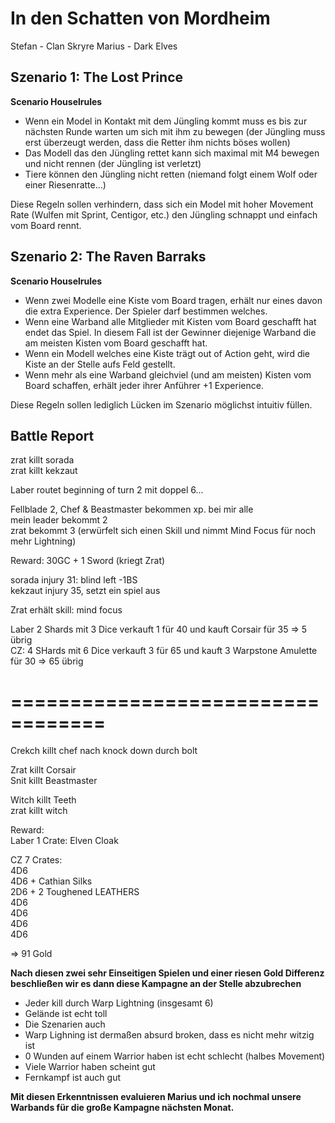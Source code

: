 # In den Schatten von Mordheim   

Stefan - Clan Skryre
Marius - Dark Elves

## Szenario 1: The Lost Prince

**Scenario Houselrules**  
-	Wenn ein Model in Kontakt mit dem Jüngling kommt muss es bis zur nächsten Runde warten um sich mit ihm zu bewegen (der Jüngling muss erst überzeugt werden, dass die Retter ihm nichts böses wollen)
-	Das Modell das den Jüngling rettet kann sich maximal mit M4 bewegen und nicht rennen (der Jüngling ist verletzt)
-	Tiere können den Jüngling nicht retten (niemand folgt einem Wolf oder einer Riesenratte…)

Diese Regeln sollen verhindern, dass sich ein Model mit hoher Movement Rate (Wulfen mit Sprint, Centigor, etc.) den Jüngling schnappt und einfach vom Board rennt.



## Szenario 2: The Raven Barraks

**Scenario Houselrules**  
-	Wenn zwei Modelle eine Kiste vom Board tragen, erhält nur eines davon die extra Experience. Der Spieler darf bestimmen welches.
-	Wenn eine Warband alle Mitglieder mit Kisten vom Board geschafft hat endet das Spiel. In diesem Fall ist der Gewinner diejenige Warband die am meisten Kisten vom Board geschafft hat.
-	Wenn ein Modell welches eine Kiste trägt out of Action geht, wird die Kiste an der Stelle aufs Feld gestellt.
- Wenn mehr als eine Warband gleichviel (und am meisten) Kisten vom Board schaffen, erhält jeder ihrer Anführer +1 Experience.

Diese Regeln sollen lediglich Lücken im Szenario möglichst intuitiv füllen.

## Battle Report
zrat killt sorada  
zrat killt kekzaut

Laber routet beginning of turn 2 mit doppel 6...

Fellblade 2, Chef & Beastmaster bekommen xp. bei mir alle  
mein leader bekommt 2  
zrat bekommt 3 (erwürfelt sich einen Skill und nimmt Mind Focus für noch mehr Lightning)

Reward: 30GC + 1 Sword (kriegt Zrat)

sorada injury 31: blind left -1BS  
kekzaut injury 35, setzt ein spiel aus

Zrat erhält skill: mind focus

Laber 2 Shards mit 3 Dice verkauft 1 für 40 und kauft Corsair für 35 => 5 übrig  
CZ: 4 SHards mit 6 Dice verkauft 3 für 65 und kauft 3 Warpstone Amulette für 30 => 65 übrig

==================================
==================================

Crekch killt chef nach knock down durch bolt

Zrat killt Corsair  
Snit killt Beastmaster

Witch killt Teeth  
zrat killt witch

Reward:  
Laber 1 Crate: Elven Cloak

CZ 7 Crates:  
4D6  
4D6 + Cathian Silks  
2D6 + 2 Toughened LEATHERS  
4D6  
4D6  
4D6  
4D6  

=> 91 Gold

**Nach diesen zwei sehr Einseitigen Spielen und einer riesen Gold Differenz beschließen wir es dann diese Kampagne an der Stelle abzubrechen**  

 - Jeder kill durch Warp Lightning (insgesamt 6)
 - Gelände ist echt toll
 - Die Szenarien auch
 - Warp Lighning ist dermaßen absurd broken, dass es nicht mehr witzig ist
 - 0 Wunden auf einem Warrior haben ist echt schlecht (halbes Movement)
 - Viele Warrior haben scheint gut
 - Fernkampf ist auch gut

**Mit diesen Erkenntnissen evaluieren Marius und ich nochmal unsere Warbands für die große Kampagne nächsten Monat.**
